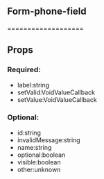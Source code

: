 
## Form-phone-field
===================
## Props


### Required:
 - label:string
 - setValid:VoidValueCallback<boolean>
 - setValue:VoidValueCallback<string>

### Optional:
 - id:string
 - invalidMessage:string
 - name:string
 - optional:boolean
 - visible:boolean
 - other:unknown